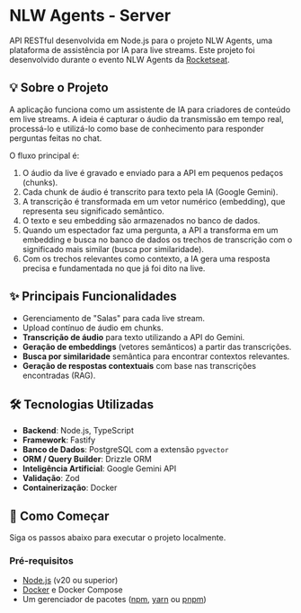 # NLW Agents - Server

API RESTful desenvolvida em Node.js para o projeto NLW Agents, uma plataforma de assistência por IA para live streams. Este projeto foi desenvolvido durante o evento NLW Agents da [Rocketseat](https://www.rocketseat.com.br/).

## 💡 Sobre o Projeto

A aplicação funciona como um assistente de IA para criadores de conteúdo em live streams. A ideia é capturar o áudio da transmissão em tempo real, processá-lo e utilizá-lo como base de conhecimento para responder perguntas feitas no chat.

O fluxo principal é:

1. O áudio da live é gravado e enviado para a API em pequenos pedaços (chunks).
2. Cada chunk de áudio é transcrito para texto pela IA (Google Gemini).
3. A transcrição é transformada em um vetor numérico (embedding), que representa seu significado semântico.
4. O texto e seu embedding são armazenados no banco de dados.
5. Quando um espectador faz uma pergunta, a API a transforma em um embedding e busca no banco de dados os trechos de transcrição com o significado mais similar (busca por similaridade).
6. Com os trechos relevantes como contexto, a IA gera uma resposta precisa e fundamentada no que já foi dito na live.

## ✨ Principais Funcionalidades

- Gerenciamento de "Salas" para cada live stream.
- Upload contínuo de áudio em chunks.
- **Transcrição de áudio** para texto utilizando a API do Gemini.
- **Geração de embeddings** (vetores semânticos) a partir das transcrições.
- **Busca por similaridade** semântica para encontrar contextos relevantes.
- **Geração de respostas contextuais** com base nas transcrições encontradas (RAG).

## 🛠️ Tecnologias Utilizadas

- **Backend**: Node.js, TypeScript
- **Framework**: Fastify
- **Banco de Dados**: PostgreSQL com a extensão `pgvector`
- **ORM / Query Builder**: Drizzle ORM
- **Inteligência Artificial**: Google Gemini API
- **Validação**: Zod
- **Containerização**: Docker

## 🚀 Como Começar

Siga os passos abaixo para executar o projeto localmente.

### Pré-requisitos

- [Node.js](https://nodejs.org/en/) (v20 ou superior)
- [Docker](https://www.docker.com/) e Docker Compose
- Um gerenciador de pacotes ([npm](https://www.npmjs.com/), [yarn](https://yarnpkg.com/) ou [pnpm](https://pnpm.io/))
